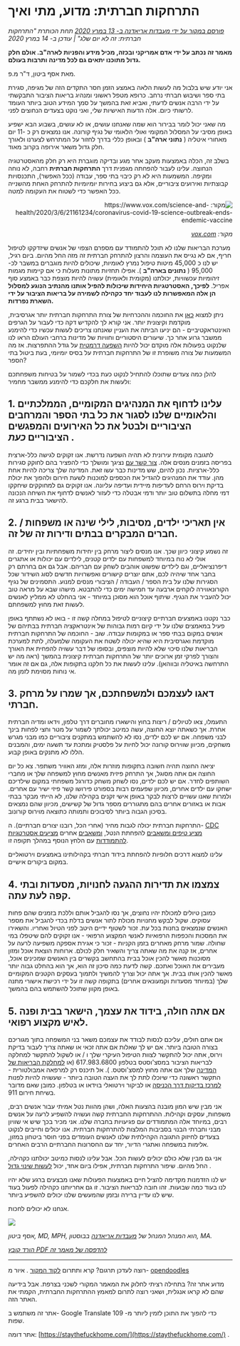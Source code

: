 # התרחקות חברתית: מדוע, מתי ואיך

_[פורסם במקור על ידי מעבדות אריאדנה ב- 13 במרץ 2020](https://www.ariadnelabs.org/resources/articles/news/social-distancing-this-is-not-a-snow-day) תחת הכותרת "התרחקות חברתית: זה לא יום שלג" | עודכן ב- 14 במרץ 2020_

**מאמר זה נכתב על ידי אדם אמריקני ובכזה, מכיל מידע והפניות לארה"ב. אולם חלק גדול מתוכנו יתאים גם לכל מדינה ותרבות בעולם.**

מאת אסף ביטון, ד"ר מ.פ.

אני יודע שיש בלבול מה לעשות הלאה באמצע הזמן חסר התקדים הזה של מגיפה, סגירת בתי ספר ושיבוש חברתי נרחב. כרופא מטפל ראשוני ומנהיג בריאות הציבור התבקשתי על ידי הרבה אנשים לדעתי, ואביא זאת בהמשך על סמך המידע הטוב ביותר העומד לרשותי כיום. אלה הדעות האישיות שלי, ואני נוקט בצעדים הנחוצים לפני.

מה שאני יכול לומר בבירור הוא שמה שאנחנו עושים, או לא עושים, בשבוע הבא ישפיע באופן מסיבי על המסלול המקומי ואולי הלאומי של נגיף קורונה. אנו נמצאים רק כ -11 יום מאחורי איטליה ( **נתוני ארה"ב** ) ובאופן כללי בדרך לחזור על המתרחש לצערנו ולאורך חלק גדול משאר אירופה בקרוב מאוד.

בשלב זה, הכלה באמצעות מעקב אחר מגע ובדיקה מוגברת היא רק חלק מהאסטרטגיה הנחוצה. עלינו לעבור להפחתה מגפנית דרך **התרחקות חברתית** רחבה, לא נוחה ומקיפה. המשמעות היא לא רק כיבוי בתי ספר, עבודה (ככל האפשר), התכנסויות קבוצתיות ואירועים ציבוריים, אלא גם ביצוע בחירות יומיומיות להתרחק האחת מהשנייה ככל האפשר כדי לשטוח את העקומה למטה.

<center style=";text-align:right;direction:rtl"><img src="/graph.jpeg" alt="מקור: https://www.vox.com/science-and-health/2020/3/6/21161234/coronavirus-covid-19-science-outbreak-ends-endemic-vaccine"><p style=";text-align:right;direction:rtl"><em>מקור: <a href="https://www.vox.com/science-and-health/2020/3/6/21161234/coronavirus-covid-19-science-outbreak-ends-endemic-vaccine">vox.com</a></em></p></center>

מערכת הבריאות שלנו לא תוכל להתמודד עם מספרם הצפוי של אנשים שיזדקקו לטיפול חריף, אם לא נגייס את העוצמה והרצון להתרחק חברתית זה מזה החל מהיום. ביום רגיל, יש לנו כ 45,000 מיטות טיפול נמרץ לאומיות, שיכולים להיות מוגברים במשבר לכ- 95,000 ( **נתונים בארה"ב** ). אפילו תחזיות מתונות מעלות כי אם קיימות מגמות זיהומיות עכשוויות, יכולתנו (מקומית ולאומית) עשויה להיות מוצפת כבר באמצע סוף אפריל. **לפיכך, האסטרטגיות היחידות שיכולות להפיל אותנו מהנתיב הנוגע למסלול הן אלה המאפשרות לנו לעבוד יחד כקהילה לשמירה על בריאות הציבור על ידי השארת נפרדות.**

ניתן למצוא [כאן](https://www.nytimes.com/interactive/2020/03/13/opinion/coronavirus-trump-response.html?action=click&module=Opinion&pgtype=Homepage--) את החוכמה וההכרחיות של צורת התרחקות חברתית יותר אגרסיבית, מוקדמת וקיצונית יותר. אני קורא לך להקדיש דקה כדי לעבור על הגרפים האינטראקטיביים - הם יניעו הביתה את העניין שאנחנו צריכים לעשות עכשיו כדי להימנע ממשבר גרוע אחר כך. שיעורים היסטוריים וחוויות של מדינות ברחבי העולם הראו לנו שלנקוט בפעולות אלה מוקדם יכול להיות [השפעה דרמטית](https://bmcpublichealth.biomedcentral.com/articles/10.1186/s12889-018-5446-1) על גודל ההתפרצות. אז מה המשמעות של צורה משופרת זו של התרחקות חברתית על בסיס יומיומי, בעת ביטול בתי הספר?

להלן כמה צעדים שתוכלו להתחיל לנקוט כעת בכדי לשמור על בטיחות משפחתכם ולעשות את חלקכם כדי להימנע ממשבר מחמיר:

## 1\. עלינו לדחוף את המנהיגים המקומיים, הממלכתיים והלאומיים שלנו לסגור את כל בתי הספר והמרחבים הציבוריים ולבטל את כל האירועים והמפגשים הציבוריים _כעת_ .

לתגובה מקומית עירונית לא תהיה השפעה נדרשת. אנו זקוקים לגישה כלל-ארצית בפריסה בזמנים מנסים אלה. [צור קשר עם](https://www.house.gov/representatives/find-your-representative) נציגך ומושלך כדי להפציר בהם לחוקק סגירות כלל-ארציות. נכון להיום, שש מדינות כבר עשו זאת. המדינה שלך צריכה להיות אחת מהן. עודד את המנהיגים להגדיל את הכספים למוכנות לשעת חירום ולהפוך את יכולת בדיקת וירוס הרחם לעדיפות מיידית ועדיפה עליונה. אנו זקוקים גם למחוקקים שיחקקו דמי מחלה בתשלום טוב יותר ודמי אבטלה כדי לעזור לאנשים לדחוף את השיחה הנכונה להישאר בבית ברגע זה.

## 2\. אין תאריכי ילדים, מסיבות, לילי שינה או משפחות / חברים המבקרים בבתים ודירות זה של זה.

זה נשמע קיצוני כיוון שכך. אנו מנסים ליצור מרחק בין יחידות משפחתיות ובין יחידים. זה אולי לא נוח במיוחד למשפחות עם ילדים קטנים, לילדים עם יכולות או אתגרים דיפרנציאליים, וגם לילדים שפשוט אוהבים לשחק עם חבריהם. אבל גם אם בחרתם רק בחבר אחד שיהיה לכם, אתם יוצרים קישורים ואפשרויות חדשים לסוג השידור שכל הסגירות שלנו על בית הספר / העבודה / הציבורי מנסים למנוע. התסמינים של נגיף הקורונאווירה לוקחים ארבעה עד חמישה ימים כדי להתבטא. מישהו שבא על מראה טוב יכול להעביר את הנגיף. שיתוף אוכל הוא מסוכן במיוחד - אני בהחלט לא ממליץ לאנשים לעשות זאת מחוץ למשפחתם.

כבר נקטנו באמצעים חברתיים קיצוניים לטיפול במחלה קשה זו - בואו לא נשתתף באופן פעיל במאמצים שלנו על ידי קיום רמות גבוהות של אינטראקציה חברתית בבתיהם של אנשים במקום בבתי ספר או במקומות עבודה. שוב - החוכמה של התרחקות חברתית מוקדמת ואגרסיבית היא שהיא יכולה לשטח את העקומה שלמעלה, לתת למערכת הבריאות שלנו סיכוי שלא להיות מוצפים, ובסופו של דבר עשויה להפחית את האורך והצורך לפרקי זמן ארוכים יותר של התרחקות חברתית קיצונית בהמשך (ראה מה יש התרחשה באיטליה ובווהאן). עלינו לעשות את כל חלקנו בתקופות אלה, גם אם זה אומר אי נוחות מסוימת לזמן מה.

## 3\. דאגו לעצמכם ולמשפחתכם, אך שמרו על מרחק חברתי.

התעמלו, צאו לטיולים / ריצות בחוץ והישארו מחוברים דרך טלפון, וידאו ומדיה חברתית אחרת. אך כשאתה יוצא החוצה, עשה כמיטב יכולתך לשמור על מטר וחצי לפחות בינך לבני משפחה. אם יש לכם ילדים, נסו לא להשתמש במתקנים ציבוריים כמו מבני מגרש משחקים, מכיוון שווירוס קורונה יכול לחיות על פלסטיק ומתכת עד תשעה ימים, והמבנים הללו לא מתנקים באופן קבוע.

יציאה החוצה תהיה חשובה בתקופות מוזרות אלה, ומזג האוויר משתפר. צא כל יום החוצה אם אתה מסוגל, אך התרחק פיזית מאנשים מחוץ למשפחה שלך או מחברי השותפים לחדר. אם יש לכם ילדים, נסו לשחק משחק כדורגל משפחתי במקום שילדיכם ישחקו עם ילדים אחרים, מכיוון שפעמים רבות בספורט פירושו קשר פיזי ישיר עם אחרים. ולמרות שאנו עשויים לרצות לבקר באופן אישי זקנים בקהילה שלנו, לא הייתי מבקר בבתי אבות או באזורים אחרים בהם מתגוררים מספר גדול של קשישים, מכיוון שהם נמצאים בסיכון הגבוה ביותר לסיבוכים ותמותה כתוצאה מוירוס קורונוב.

התרחקות חברתית יכולה לגבות מחיר (אחרי הכל, רובנו יצורים חברתיים). ה- [CDC מציע טיפים ומשאבים](https://www.cdc.gov/coronavirus/2019-ncov/about/coping.html) להפחתת הנטל, [ומשאבים](https://www.verywellmind.com/managing-coronavirus-anxiety-4798909) אחרים [מציעים אסטרטגיות להתמודדות](https://www.verywellmind.com/managing-coronavirus-anxiety-4798909) עם הלחץ הנוסף במהלך תקופה זו.

עלינו למצוא דרכים חלופיות להפחתת בידוד חברתי בקהילותינו באמצעים וירטואליים במקום ביקורים אישיים.

## 4\. צמצמו את תדירות ההגעה לחנויות, מסעדות ובתי קפה לעת עתה.

כמובן טיולים למכולת יהיו נחוצים, אך נסו להגביל אותם וללכת בזמנים שהם פחות עסוקים. שקול לבקש מחנויות מכולת לתור אנשים בדלת בכדי להגביל את מספר האנשים שנמצאים בחנות בכל עת. זכור לשטוף ידיים היטב לפני הטיול ואחריו. והשאירו את המסכות והכפפות הרפואיות לאנשי המקצוע הרפואי - אנו זקוקים להם שיטפלו במי שחולה. שמור מרחק מאחרים בזמן הקניות - זכור כי אגירת אספקה משפיעה לרעה על אחרים, אז קנה את מה שאתה צריך והשאיר חלק לכולם. ארוחות הוצאת אוכל ומזון מסוכנות מאשר להכין אוכל בבית בהתחשב בקשרים בין האנשים שמכינים אוכל, מעבירים את האוכל ואתכם. קשה לדעת כמה סיכון זה הוא, אך הוא בהחלט גבוה יותר מאשר להכין אותו בבית. אך אתה יכול וצריך להמשיך ולתמוך בעסקים הקטנים המקומיים שלך (במיוחד מסעדות וקמעונאים אחרים) בתקופה קשה זו על ידי רכישת אישורי מתנה באופן מקוון שתוכל להשתמש בהם בהמשך.

## 5\. אם אתה חולה, בידוד את עצמך, הישאר בבית ופנה לאיש מקצוע רפואי.

אם אתם חולים, עליכם לנסות לבודד את עצמכם משאר בני המשפחה בתוך מגוריכם בצורה הטובה ביותר. אם יש לך שאלות אם אתה זכאי או שאתה צריך לעבור בדיקת וירוס, אתה יכול להתקשר לצוות הטיפול העיקרי שלך ו / או לשקול להתקשר למחלקה לבריאות הציבור במסצ'וסטס בטלפון 617.983.6800 (או [למחלקת הבריאות של המדינה](https://www.cdc.gov/coronavirus/2019-ncov/downloads/Phone-Numbers_State-and-Local-Health-Departments.pdf) שלך אם אתה מחוץ למסצ'וסטס. ). אל תיכנס רק למרפאה אמבולטורית - התקשר ראשונה כדי שיוכלו לתת לך את העצה הטובה ביותר - שעשויה להיות לפנות [למרכז בדיקות דרך הכניסה](https://www.theverge.com/2020/3/11/21174880/coronavirus-testing-drive-thru-colorado-connecticut-washington) או לביקור וירטואלי בוידאו או בטלפון. כמובן שאם מדובר בשיחת חירום 911.

אני מבין שיש המון מובנה בהצעות האלה, ושהן מהוות נטל אמיתי עבור אנשים רבים, משפחות, עסקים וקהילות. ההתרחקות החברתית קשה ועשויה להשפיע לרעה על אנשים רבים, במיוחד אלה המתמודדים עם פגיעויות בחברה שלנו. אני מכיר בכך שיש אי שוויון מבני וחברתי הבנוי בסביבות המלצות להתרחקות חברתית. אנו יכולים וחייבים לנקוט בצעדים לחיזוק התגובה הקהילתית שלנו לאנשים העומדים בפני חוסר ביטחון במזון, אלימות במשפחה ואתגרי הדיור, יחד עם החסרונות החברתיים הרבים האחרים.

אני גם מבין שלא כולם יכולים לעשות הכל. אבל עלינו לנסות כמיטב יכולתנו כקהילה, החל מהיום. שיפור התרחקות חברתית, אפילו ביום אחד, יכול [לעשות שינוי גדול](https://www.ncbi.nlm.nih.gov/pubmed/19400970/) .

יש לנו הזדמנות מקדימה להציל חיים באמצעות הפעולות שאנו מבצעים ברגע שלא יהיו לנו בעוד כמה שבועות. זהו חובה לבריאות הציבור. זו גם אחריותנו כקהילה לפעול בעוד שיש לנו עדיין ברירה ובזמן שהמעשים שלנו יכולים להשפיע ביותר.

אנחנו לא יכולים לחכות.

![](/signature.png)

_אסף ביטון, MD, MPH, הוא המנהל המנהל של [מעבדות אריאדנה](https://www.ariadnelabs.org) בבוסטון, MA._

_[הורד קובץ PDF להדפסה של מאמר זה](https://www.ariadnelabs.org/wp-content/uploads/sites/2/2020/03/Social-Distancing-This-is-Not-a-Snow-Day-Bitton.pdf)_

---

רוצה לעדכן תרגום? קרא ותתרום [לקוד המקור](https://github.com/vvo/istayhome.info) . איור מ- [opendoodles](https://generator.opendoodles.com/)

מדוע אתר זה? בתחילה רציתי לחלוק את המאמר המקורי לשכני בצרפת. אבל בידיעה שהם לא קראו אנגלית, ושאני רוצה לתרום למאמץ ההתרחקות החברתית, הקמתי את האתר הזה.

אתר זה משתמש ב- Google Translate כדי להפוך את התוכן לזמין ליותר מ- 109 שפות.

אתר דומה: [https://staythefuckhome.com/](https://staythefuckhome.com/) .